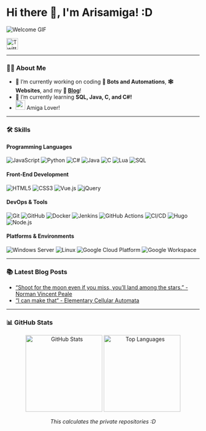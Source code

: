 <h1 align="left">Hi there 👋, I'm Arisamiga! :D</h1>

<p align="left">
  <img src="https://i.imgur.com/usxXcd9.gif" alt="Welcome GIF">
</p>

<p align="left">
  <a href="https://twitter.com/arisamiga_"><img src="http://i.imgur.com/wWzX9uB.png" alt="Twitter" height="30"></a>
</p>

---

### 🧑‍💻 About Me

- 🔭 I’m currently working on coding **🤖 Bots and Automations**, **🕸️ Websites**, and my **📝 [Blog](https://blog.arisamiga.rocks/)**!
- 🌱 I’m currently learning **SQL, Java, C, and C#!**
- <img src="https://i.imgur.com/9NhAizF.gif" width="25" height="25"> Amiga Lover! 

---

### 🛠️ Skills

#### Programming Languages
<p>
  <img src="https://img.shields.io/badge/-JavaScript-f0db4f?logo=javascript&logoColor=white" alt="JavaScript">
  <img src="https://img.shields.io/badge/-Python-4B8BBE?logo=python&logoColor=white" alt="Python">
  <img src="https://img.shields.io/badge/-CSharp-239120?logo=csharp&logoColor=white" alt="C#">
  <img src="https://img.shields.io/badge/-Java-007396?logo=java&logoColor=white" alt="Java">
  <img src="https://img.shields.io/badge/-C-00599C?logo=c&logoColor=white" alt="C">
  <img src="https://img.shields.io/badge/-Lua-2C2D72?logo=lua&logoColor=white" alt="Lua">
  <img src="https://img.shields.io/badge/-SQL-4479A1?logo=sql&logoColor=white" alt="SQL">
</p>

#### Front-End Development
<p>
  <img src="https://img.shields.io/badge/-HTML5-f06529?logo=html5&logoColor=white" alt="HTML5">
  <img src="https://img.shields.io/badge/-CSS3-1572B6?logo=css3&logoColor=white" alt="CSS3">
  <img src="https://img.shields.io/badge/-Vue.js-4FC08D?logo=vue.js&logoColor=white" alt="Vue.js">
  <img src="https://img.shields.io/badge/-jQuery-0769AD?logo=jquery&logoColor=white" alt="jQuery">
</p>

#### DevOps & Tools
<p>
  <img src="https://img.shields.io/badge/-Git-F05032?logo=git&logoColor=white" alt="Git">
  <img src="https://img.shields.io/badge/-GitHub-181717?logo=github&logoColor=white" alt="GitHub">
  <img src="https://img.shields.io/badge/-Docker-2496ED?logo=docker&logoColor=white" alt="Docker">
  <img src="https://img.shields.io/badge/-Jenkins-D24939?logo=jenkins&logoColor=white" alt="Jenkins">
  <img src="https://img.shields.io/badge/-GitHub_Actions-2088FF?logo=github-actions&logoColor=white" alt="GitHub Actions">
  <img src="https://img.shields.io/badge/-CI/CD-007ACC?logo=visual-studio&logoColor=white" alt="CI/CD">
  <img src="https://img.shields.io/badge/-Hugo-FF4088?logo=hugo&logoColor=white" alt="Hugo">
  <img src="https://img.shields.io/badge/-Node.js-339933?logo=node.js&logoColor=white" alt="Node.js">
</p>

#### Platforms & Environments
<p>
  <img src="https://img.shields.io/badge/-Windows_Server-0078D6?logo=windows&logoColor=white" alt="Windows Server">
  <img src="https://img.shields.io/badge/-Linux-FCC624?logo=linux&logoColor=white" alt="Linux">
  <img src="https://img.shields.io/badge/-Google_Cloud_Platform-4285F4?logo=google-cloud&logoColor=white" alt="Google Cloud Platform">
  <img src="https://img.shields.io/badge/-Google_Workspace-4285F4?logo=google&logoColor=white" alt="Google Workspace">
</p>

---

### 📚 Latest Blog Posts

<!-- BLOG-POST-LIST:START -->
- [“Shoot for the moon even if you miss, you’ll land among the stars.” - Norman Vincent Peale](https://blog.arisamiga.rocks/post/quote40/)
- [“I can make that“ - Elementary Cellular Automata](https://blog.arisamiga.rocks/post/ecasdlc/)
<!-- BLOG-POST-LIST:END -->

---

### 📊 GitHub Stats

<p align="center">
  <img src="https://arisamigastats.vercel.app/api?username=Arisamiga&show_icons=true&theme=default" alt="GitHub Stats" height="200"></img>
  <img src="https://arisamigastats.vercel.app/api/top-langs?username=Arisamiga&show_icons=true&layout=compact&langs_count=10&theme=default" alt="Top Languages" height="200"></img>
</p>

<p align="center">
  <i>This calculates the private repositories :D</i>
</p>
